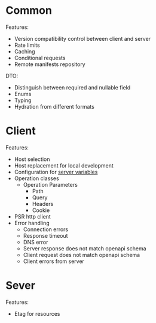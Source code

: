 # Common

Features:
- Version compatibility control between client and server
- Rate limits
- Caching
- Conditional requests
- Remote manifests repository

DTO: 
- Distinguish between required and nullable field
- Enums
- Typing
- Hydration from different formats

# Client

Features:
- Host selection
- Host replacement for local development
- Configuration for [server variables](https://github.com/OAI/OpenAPI-Specification/blob/main/versions/3.1.0.md#server-variable-object)
- Operation classes
  - Operation Parameters
    - Path
    - Query
    - Headers
    - Cookie
- PSR http client 
- Error handling
  - Connection errors
  - Response timeout
  - DNS error
  - Server response does not match openapi schema
  - Client request does not match openapi schema
  - Client errors from server

# Sever

Features:
- Etag for resources